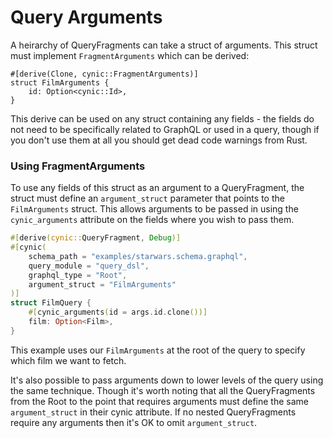 # Query Arguments

A heirarchy of QueryFragments can take a struct of arguments.  This struct must
implement `FragmentArguments` which can be derived:

```
#[derive(Clone, cynic::FragmentArguments)]
struct FilmArguments {
    id: Option<cynic::Id>,
}
```

This derive can be used on any struct containing any fields - the fields do not
need to be specifically related to GraphQL or used in a query, though if you
don't use them at all you should get dead code warnings from Rust.

### Using FragmentArguments

To use any fields of this struct as an argument to a QueryFragment, the struct
must define an `argument_struct` parameter that points to the `FilmArguments`
struct.  This allows arguments to be passed in using the `cynic_arguments`
attribute on the fields where you wish to pass them.

```rust
#[derive(cynic::QueryFragment, Debug)]
#[cynic(
    schema_path = "examples/starwars.schema.graphql",
    query_module = "query_dsl",
    graphql_type = "Root",
    argument_struct = "FilmArguments"
)]
struct FilmQuery {
    #[cynic_arguments(id = args.id.clone())]
    film: Option<Film>,
}
```

This example uses our `FilmArguments` at the root of the query to specify which
film we want to fetch.

It's also possible to pass arguments down to lower levels of the query using
the same technique.  Though it's worth noting that all the QueryFragments from
the Root to the point that requires arguments must define the same
`argument_struct` in their cynic attribute.  If no nested QueryFragments
require any arguments then it's OK to omit `argument_struct`.
